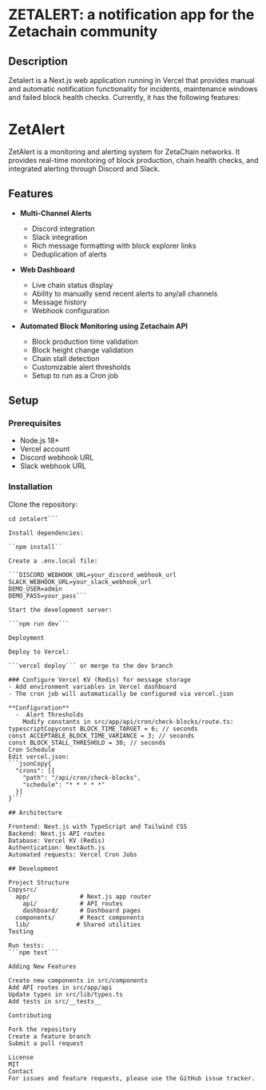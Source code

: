 # ZETALERT: a notification app for the Zetachain community

## Description
Zetalert is a Next.js web application running in Vercel that provides manual and automatic notification functionality for incidents, maintenance windows and failed block health checks.
Currently, it has the following features:


# ZetAlert

ZetAlert is a monitoring and alerting system for ZetaChain networks. It provides real-time monitoring of block production, chain health checks, and integrated alerting through Discord and Slack.

## Features

- **Multi-Channel Alerts**
  - Discord integration
  - Slack integration
  - Rich message formatting with block explorer links
  - Deduplication of alerts

- **Web Dashboard**
  - Live chain status display
  - Ability to manually send recent alerts to any/all channels
  - Message history
  - Webhook configuration

- **Automated Block Monitoring using Zetachain API**
  - Block production time validation
  - Block height change validation 
  - Chain stall detection
  - Customizable alert thresholds
  - Setup to run as a Cron job 

## Setup

### Prerequisites
- Node.js 18+
- Vercel account
- Discord webhook URL
- Slack webhook URL

### Installation

Clone the repository:

```git clone https://github.com/yourusername/zetalert.git
cd zetalert```

Install dependencies:

``npm install``

Create a .env.local file:

```DISCORD_WEBHOOK_URL=your_discord_webhook_url
SLACK_WEBHOOK_URL=your_slack_webhook_url
DEMO_USER=admin
DEMO_PASS=your_pass```

Start the development server:

```npm run dev```

Deployment

Deploy to Vercel:

```vercel deploy``` or merge to the dev branch

### Configure Vercel KV (Redis) for message storage
- Add environment variables in Vercel dashboard
- The cron job will automatically be configured via vercel.json

**Configuration**
  -  Alert Thresholds
    Modify constants in src/app/api/cron/check-blocks/route.ts:
typescriptCopyconst BLOCK_TIME_TARGET = 6; // seconds
const ACCEPTABLE_BLOCK_TIME_VARIANCE = 3; // seconds
const BLOCK_STALL_THRESHOLD = 30; // seconds
Cron Schedule
Edit vercel.json:
```jsonCopy{
  "crons": [{
    "path": "/api/cron/check-blocks",
    "schedule": "* * * * *"
  }]
}```

## Architecture

Frontend: Next.js with TypeScript and Tailwind CSS
Backend: Next.js API routes
Database: Vercel KV (Redis)
Authentication: NextAuth.js
Automated requests: Vercel Cron Jobs

## Development

Project Structure
Copysrc/
  app/              # Next.js app router
    api/            # API routes
    dashboard/      # Dashboard pages
  components/       # React components
  lib/             # Shared utilities
Testing

Run tests:
```npm test```

Adding New Features

Create new components in src/components
Add API routes in src/app/api
Update types in src/lib/types.ts
Add tests in src/__tests__

Contributing

Fork the repository
Create a feature branch
Submit a pull request

License
MIT
Contact
For issues and feature requests, please use the GitHub issue tracker.
